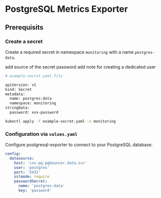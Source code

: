 # PostgreSQL Metrics Exporter

## Prerequisits

### Create a secret 
Create a required secret in namespace `monitoring` with a name `postgres-data`. 

add source of the secret password
add note for creating a dedicated user

```bash
# example-secret.yaml file

apiVersion: v1
kind: Secret
metadata:
  name: postgres-data
  namespace: monitoring
stringData:
  password: xxx-password
```

```bash
kubectl apply -f example-secret.yaml -n monitoring
```

### Configuration via `values.yaml`

Configure postgresql-exporter to connect to your PostgreSQL database.

```yaml
config:
  datasource:
    host: 'cxs-pg-pgbouncer.data.svc'
    user: 'postgres'
    port: '5432'
    sslmode: require
    passwordSecret:
      name: 'postgres-data'
      key: 'password'
```